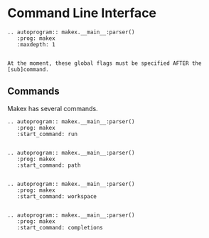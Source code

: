 # Command Line Interface

```{eval-rst}
.. autoprogram:: makex.__main__:parser()
   :prog: makex
   :maxdepth: 1
   
```

```{note}
At the moment, these global flags must be specified AFTER the [sub]command.
```

## Commands

Makex has several commands.

```{eval-rst}
.. autoprogram:: makex.__main__:parser()
   :prog: makex
   :start_command: run
   
```

```{eval-rst}
.. autoprogram:: makex.__main__:parser()
   :prog: makex
   :start_command: path
   
```

```{eval-rst}
.. autoprogram:: makex.__main__:parser()
   :prog: makex
   :start_command: workspace
   
```


```{eval-rst}
.. autoprogram:: makex.__main__:parser()
   :prog: makex
   :start_command: completions
   
```